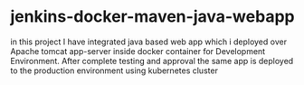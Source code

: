 # jenkins-docker-maven-java-webapp

in this project I have integrated java based web app which i deployed over Apache tomcat app-server inside docker container for Development Environment. After complete testing and approval the same app is deployed to the production environment using kubernetes cluster
